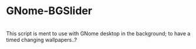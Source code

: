 # GNome-BGSlider<br>
<br>
This script is ment to use with GNome desktop in the background; to have a timed changing wallpapers..?<br>
<br>
